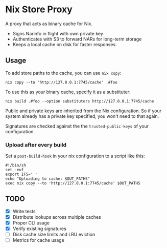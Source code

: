 # Nix Store Proxy

A proxy that acts as binary cache for Nix.

* Signs Narinfo in flight with own private key
* Authenticates with S3 to forward NARs for long-term storage
* Keeps a local cache on disk for faster responses.

## Usage

To add store paths to the cache, you can use `nix copy`:

    nix copy --to 'http://127.0.0.1:7745/cache' .#foo

To use this as your binary cache, specify it as a substituter:

    nix build .#foo --option substituters http://127.0.0.1:7745/cache

Public and private keys are inherited from the Nix configuration. So if your
system already has a private key specified, you won't need to that again.

Signatures are checked against the the `trusted-public-keys` of your
configuration.

### Upload after every build

Set a `post-build-hook` in your nix configuration to a script like this:

    #!/bin/sh
    set -euf
    export IFS=' '
    echo "Uploading to cache: $OUT_PATHS"
    exec nix copy --to 'http://127.0.0.1:7745/cache' $OUT_PATHS

## TODO

- [x] Write tests
- [x] Distribute lookups across multiple caches
- [x] Proper CLI usage
- [x] Verify existing signatures
- [ ] Disk cache size limits and LRU eviction
- [ ] Metrics for cache usage
